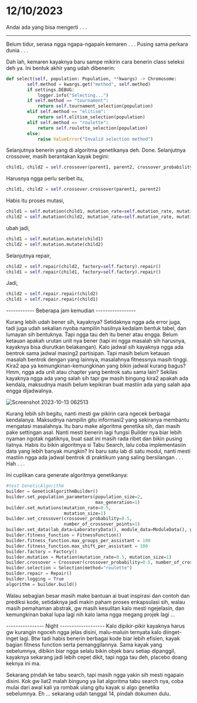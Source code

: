 # 12/10/2023

Andai ada yang bisa mengerti . . .

-----------------------------

Belum tidur, serasa ngga ngapa-ngapain kemaren . . .
Pusing sama perkara dunia . . .

Dah lah, kemaren kayaknya baru sampe mikirin cara benerin class seleksi deh ya. Ini bentuk akhir yang udah dibenerin:
``` python
def select(self, population: Population, **kwargs) -> Chromosome:
        self.method = kwargs.get("method", self.method)
        if settings.DEBUG:
            logger.info("Selecting...")
        if self.method == "tournament":
            return self.tournament_selection(population)
        elif self.method == "elitism":
            return self.elitism_selection(population)
        elif self.method == "roulette":
            return self.roulette_selection(population)
        else:
            raise ValueError("Invalid selection method")
```

Selanjutnya benerin yang di algoritma genetikanya deh. Done.
Selanjutnya crossover, masih berantakan kayak begini:
``` python
child1, child2 = self.crossover(parent1, parent2, crossover_probability=self.crossover_probability, number_of_crossover_points=self.number_of_crossover_points).crossover()
```

Harusnya ngga perlu seribet itu, 
``` python
child1, child2 = self.crossover.crossover(parent1, parent2)
```

Habis itu proses mutasi,
``` python
child1 = self.mutation(child1, mutation_rate=self.mutation_rate, mutation_size=self.mutation_size, factory=self.factory).mutate()
child2 = self.mutation(child2, mutation_rate=self.mutation_rate, mutation_size=self.mutation_size, factory=self.factory).mutate()
```

ubah jadi,
``` python
child1 = self.mutation.mutate(child1)
child2 = self.mutation.mutate(child2)
```

Selanjutnya repair,
``` python
child2 = self.repair(child2, factory=self.factory).repair()
child1 = self.repair(child1, factory=self.factory).repair()
```
Jadi,
``` python
child2 = self.repair.repair(child2)
child1 = self.repair.repair(child1)
```

------------ Beberapa jam kemudian -----------------

Kurang lebih udah bener sih, kayaknya? Setidaknya ngga ada error juga, tadi juga udah sekalian nyoba nampilin hasilnya kedalam bentuk tabel, dan lumayan sih bentuknya. Tapi ngga tau deh itu bener atau engga. Belum ketauan apakah urutan unit nya bener (tapi ini ngga masalah sih harusnya, kayaknya bisa diurutkan belakangan). Kalo jadwal sih kayaknya ngga ada bentrok sama jadwal masing2 partisipan. Tapi masih belum ketauan masalah bentrok dengan yang lainnya, masalahnya fitnessnya masih tinggi. Kira2 apa ya kemungkinan-kemungkinan yang bikin jadwal kurang bagus? Hmm, ngga ada unit atau chapter yang bentrok satu sama lain? Sekilas kayaknya ngga ada yang salah sih tapi gw masih bingung kira2 apakah ada kendala, maksudnya masih belum kepikiran buat mastiin ada yang salah apa engga dijadwalnya.

![Screenshot 2023-10-13 062513](https://github.com/hdiopalma/jte-lab-timetabling/assets/28534765/119955e7-e371-4d26-bd24-26885aadd535)

Kurang lebih sih begitu, nanti mesti gw pikirin cara ngecek berbagai kendalanya. Maksudnya nampilin gitu informasi2 yang sekiranya membantu mengatasi masalahnya. Itu baru make algoritma genetika sih, dan masih pake settingan asal. Nanti mesti benerin lagi fungsi Builder nya biar lebih nyaman ngotak ngatiknya, buat saat ini masih rada ribet dan bikin pusing liatnya. Habis itu bikin algoritmya si Tabu Search, lalu coba implementasiin data yang lebih banyak mungkin? Ini baru satu lab di satu modul, nanti mesti mastiin ngga ada jadwal bentrok di praktikum yang saling bersilangan . . . Hah . . .

Ini cuplikan cara generate algoritmya genetikanya:
``` python
#test GeneticAlgorithm
builder = GeneticAlgorithmBuilder()
builder.set_population_parameters(population_size=2,
                                  max_generation=1)
builder.set_mutations(mutation_rate=0.5,
                      mutation_size=1)
builder.set_crossover(crossover_probability=0.5,
                      number_of_crossover_points=1)
builder.set_data(lab_data=LaboratoryData(), module_data=ModuleData(), group_data=GroupData(), assistant_data=AssistantData(), chapter_data=ChapterData())
builder.fitness_function = FitnessFunction()
builder.fitness_function.max_groups_per_assistant = 100
builder.fitness_function.max_shift_per_assistant = 100
builder.factory = Factory()
builder.mutation = Mutation(mutation_rate=0.5, mutation_size=1)
builder.crossover = Crossover(crossover_probability=0.5, number_of_crossover_points=1)
builder.selection = Selection(method="roulette")
builder.repair = Repair()
builder.logging = True
algorithm = builder.build()
```

Walau sebagian besar masih make bantuan ai buat inspirasi dan contoh dan prediksi kode, setidaknya jadi makin paham proses enkapsulasi sih, walau masih pemahaman abstrak, gw masih kesulitan kalo mesti ngejelasin, dan kemungkinan bakal lupa lagi nih kalo lama ngga megang projek lagi ...


---------------- Night -------------------
Kalo dipikir-pikir kayaknya harus gw kurangin ngoceh ngga jelas disini, malu-maluin ternyata kalo diinget-inget lagi. Btw tadi habis benerin berbagai kode biar lebih efisien, kayak bagian fitness function serta pemanggilannya. Sama kayak yang sebelumnya, dibikin biar ngga selalu bikin objek baru setiap dipanggil, kayaknya sekarang jadi lebih cepet dikit, tapi ngga tau deh, placebo doang keknya ini ma.

Sekarang pindah ke tabu search, tapi masih ngga yakin sih mesti ngapain disini.
Kok gw liat2 malah bingung ya liat algoritma tabu search nya, coba mulai dari awal kali ya rombak ulang gitu kayak si algo genetika sebelumnya.
Eh ... sekarang udah tanggal 14, pindah dokumen dulu.